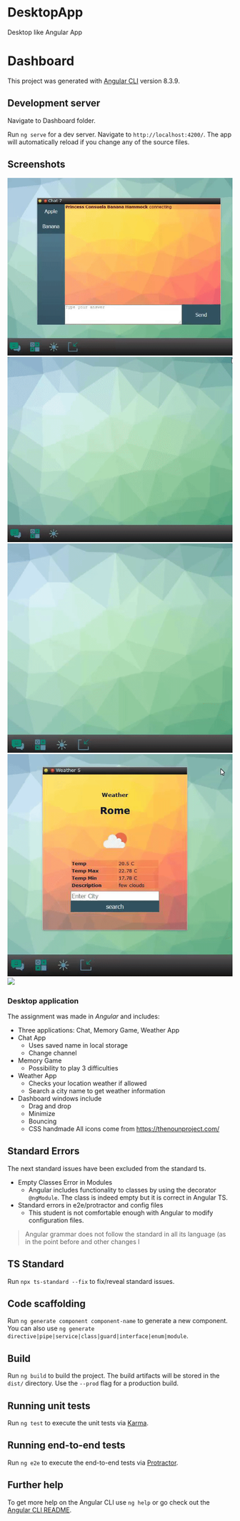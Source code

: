 # DesktopApp
Desktop like Angular App
# Dashboard

This project was generated with [Angular CLI](https://github.com/angular/angular-cli) version 8.3.9.

## Development server

Navigate to Dashboard folder.

Run `ng serve` for a dev server. Navigate to `http://localhost:4200/`. The app will automatically reload if you change any of the source files.

## Screenshots

![](https://raw.githubusercontent.com/LenaTevar/DesktopApp/master/Dsktp-img/Chat.gif?token=ADG5SEDLDAFG5UCQ3MZJAQC5YLRPI)
![](https://raw.githubusercontent.com/LenaTevar/DesktopApp/master/Dsktp-img/Memory.gif?token=ADG5SEFKNHWRGOSUSJ5YJKS5YLRPK)
![](https://raw.githubusercontent.com/LenaTevar/DesktopApp/master/Dsktp-img/Minimize.gif?token=ADG5SEGNRR2DSQH4EEBHUVC5YLRPO)
![](https://raw.githubusercontent.com/LenaTevar/DesktopApp/master/Dsktp-img/Weather.gif?token=ADG5SEBNFNA3WXSGGI5ALV25YLRPS)
![](https://raw.githubusercontent.com/LenaTevar/DesktopApp/master/Dsktp-img/minimize2.gif?token=ADG5SEFVOST6D7AMGLAHF425YLRP2)
### Desktop application

The assignment was made in *Angular* and includes: 

- Three applications: Chat, Memory Game, Weather App
- Chat App
  - Uses saved name in local storage
  - Change channel
- Memory Game
  - Possibility to play 3 difficulties
- Weather App
  - Checks your location weather if allowed
  - Search a city name to get weather information
- Dashboard windows include
  - Drag and drop 
  - Minimize 
  - Bouncing 
  - CSS handmade
All icons come from https://thenounproject.com/

## Standard Errors

The next standard issues have been excluded from the standard ts.

- Empty Classes Error in Modules
  - Angular includes functionality to classes by using the decorator `@ngModule`. The class is indeed empty but it is correct in Angular TS. 
- Standard errors in e2e/protractor and config files
  - This student is not comfortable enough with Angular to modify configuration files. 

> Angular grammar does not follow the standard in all its language (as in the point before and other changes I 

## TS Standard

Run  `npx ts-standard --fix` to fix/reveal standard issues.

## Code scaffolding

Run `ng generate component component-name` to generate a new component. You can also use `ng generate directive|pipe|service|class|guard|interface|enum|module`.

## Build

Run `ng build` to build the project. The build artifacts will be stored in the `dist/` directory. Use the `--prod` flag for a production build.

## Running unit tests

Run `ng test` to execute the unit tests via [Karma](https://karma-runner.github.io).

## Running end-to-end tests

Run `ng e2e` to execute the end-to-end tests via [Protractor](http://www.protractortest.org/).

## Further help

To get more help on the Angular CLI use `ng help` or go check out the [Angular CLI README](https://github.com/angular/angular-cli/blob/master/README.md).
